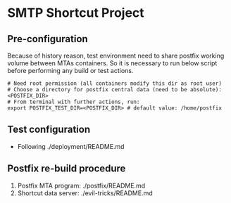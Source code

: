 # SMTP Shortcut Project

## Pre-configuration

Because of history reason, test environment need to share postfix working
volume between MTAs containers. So it is necessary to run below script before
performing any build or test actions.

```
# Need root permission (all containers modify this dir as root user)
# Choose a directory for postfix central data (need to be absolute): <POSTFIX_DIR>
# From terminal with further actions, run:
export POSTFIX_TEST_DIR=<POSTFIX_DIR> # default value: /home/postfix
```

## Test configuration

- Following ./deployment/README.md

## Postfix re-build procedure

1. Postfix MTA program: ./postfix/README.md
2. Shortcut data server: ./evil-tricks/README.md

